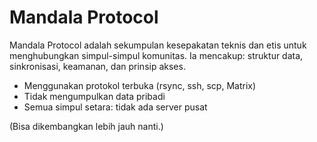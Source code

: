 ﻿# Mandala Protocol

Mandala Protocol adalah sekumpulan kesepakatan teknis dan etis untuk menghubungkan simpul-simpul komunitas. Ia mencakup: struktur data, sinkronisasi, keamanan, dan prinsip akses.

- Menggunakan protokol terbuka (rsync, ssh, scp, Matrix)
- Tidak mengumpulkan data pribadi
- Semua simpul setara: tidak ada server pusat

(Bisa dikembangkan lebih jauh nanti.)

